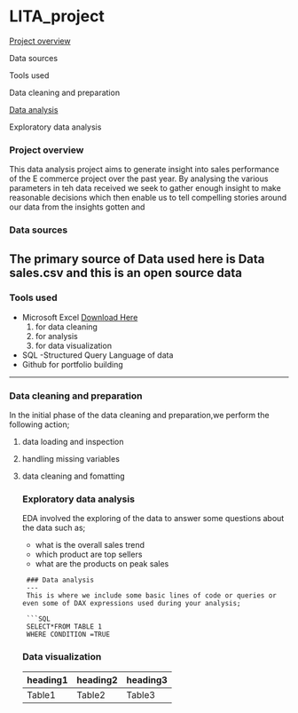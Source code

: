 # LITA_project

[Project overview](#project-overview)

Data sources

Tools used

Data cleaning and preparation

[Data analysis](#data-analysis)

Exploratory data analysis

### Project overview
This data analysis project aims to generate insight into sales performance of the E commerce project over the past year. By analysing 
the various parameters in teh data received we seek to gather enough insight to make reasonable decisions which then enable us to tell compelling stories around
our data from the insights gotten and 



### Data sources
The primary source of Data used here is Data sales.csv and this is an open source data
---
### Tools used
- Microsoft Excel [Download Here](https://www.microsoft.com)
   1. for data cleaning
   2. for analysis
   3. for data visualization
- SQL -Structured Query Language of data
- Github for portfolio building
---
### Data cleaning and preparation
In the initial phase of the data cleaning and preparation,we perform the following action;
1. data loading and inspection
2. handling missing variables
3. data cleaning and fomatting

   ### Exploratory data analysis
   EDA involved the exploring of the data to answer some questions about the data such as;
   - what is the overall sales trend
   - which product are top sellers
   - what are the products on peak sales
    ```
     ### Data analysis
     ---
     This is where we include some basic lines of code or queries or even some of DAX expressions used during your analysis;

     ```SQL
     SELECT*FROM TABLE 1
     WHERE CONDITION =TRUE
     ```
    ### Data visualization
   |heading1|heading2|heading3|
   |-------|---------|--------|
   |Table1|Table2|Table3|


   
